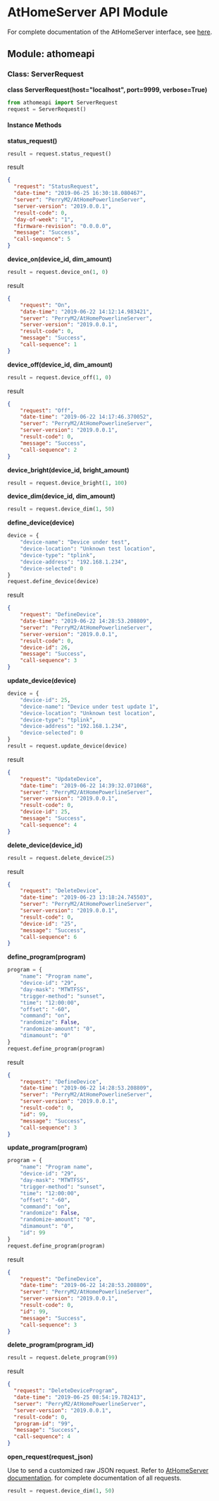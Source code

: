 # AtHomeServer API Module
For complete documentation of the AtHomeServer interface, see 
[here](https://github.com/dhocker/athomepowerlineserver/blob/master/README.md).

## Module: athomeapi 
### Class: ServerRequest

**class ServerRequest(host="localhost", port=9999, verbose=True)**
```python
from athomeapi import ServerRequest
request = ServerRequest()
```

#### Instance Methods

**status_request()**
```python
result = request.status_request()
```
result
```json
{
  "request": "StatusRequest",
  "date-time": "2019-06-25 16:30:18.080467",
  "server": "PerryM2/AtHomePowerlineServer",
  "server-version": "2019.0.0.1",
  "result-code": 0,
  "day-of-week": "1",
  "firmware-revision": "0.0.0.0",
  "message": "Success",
  "call-sequence": 5
}
```

**device_on(device_id, dim_amount)**
```python
result = request.device_on(1, 0)
```
result
```json
{
    "request": "On",
    "date-time": "2019-06-22 14:12:14.983421",
    "server": "PerryM2/AtHomePowerlineServer",
    "server-version": "2019.0.0.1",
    "result-code": 0,
    "message": "Success",
    "call-sequence": 1
}
```

**device_off(device_id, dim_amount)**
```python
result = request.device_off(1, 0)
```
result
```json
{
    "request": "Off",
    "date-time": "2019-06-22 14:17:46.370052",
    "server": "PerryM2/AtHomePowerlineServer",
    "server-version": "2019.0.0.1",
    "result-code": 0,
    "message": "Success",
    "call-sequence": 2
}
```

**device_bright(device_id, bright_amount)**
```python
result = request.device_bright(1, 100)
```

**device_dim(device_id, dim_amount)**
```python
result = request.device_dim(1, 50)
```

**define_device(device)**
```python
device = {
    "device-name": "Device under test",
    "device-location": "Unknown test location",
    "device-type": "tplink",
    "device-address": "192.168.1.234",
    "device-selected": 0
}
request.define_device(device)
```
result
```json
{
    "request": "DefineDevice",
    "date-time": "2019-06-22 14:28:53.208809",
    "server": "PerryM2/AtHomePowerlineServer",
    "server-version": "2019.0.0.1",
    "result-code": 0,
    "device-id": 26,
    "message": "Success",
    "call-sequence": 3
}
```

**update_device(device)**
```python
device = {
    "device-id": 25,
    "device-name": "Device under test update 1",
    "device-location": "Unknown test location",
    "device-type": "tplink",
    "device-address": "192.168.1.234",
    "device-selected": 0
}
result = request.update_device(device)
```
result
```json
{
    "request": "UpdateDevice",
    "date-time": "2019-06-22 14:39:32.071068",
    "server": "PerryM2/AtHomePowerlineServer",
    "server-version": "2019.0.0.1",
    "result-code": 0,
    "device-id": 25,
    "message": "Success",
    "call-sequence": 4
}
```

**delete_device(device_id)**
```python
result = request.delete_device(25)
```
result
```json
{
    "request": "DeleteDevice",
    "date-time": "2019-06-23 13:18:24.745503",
    "server": "PerryM2/AtHomePowerlineServer",
    "server-version": "2019.0.0.1",
    "result-code": 0,
    "device-id": "25",
    "message": "Success",
    "call-sequence": 6
}
```

**define_program(program)**
```python
program = {
    "name": "Program name",
    "device-id": "29",
    "day-mask": "MTWTFSS",
    "trigger-method": "sunset",
    "time": "12:00:00",
    "offset": "-60",
    "command": "on",
    "randomize": False,
    "randomize-amount": "0",
    "dimamount": "0"
}
request.define_program(program)
```
result
```json
{
    "request": "DefineDevice",
    "date-time": "2019-06-22 14:28:53.208809",
    "server": "PerryM2/AtHomePowerlineServer",
    "server-version": "2019.0.0.1",
    "result-code": 0,
    "id": 99,
    "message": "Success",
    "call-sequence": 3
}
```

**update_program(program)**
```python
program = {
    "name": "Program name",
    "device-id": "29",
    "day-mask": "MTWTFSS",
    "trigger-method": "sunset",
    "time": "12:00:00",
    "offset": "-60",
    "command": "on",
    "randomize": False,
    "randomize-amount": "0",
    "dimamount": "0",
    "id": 99
}
request.define_program(program)
```
result
```json
{
    "request": "DefineDevice",
    "date-time": "2019-06-22 14:28:53.208809",
    "server": "PerryM2/AtHomePowerlineServer",
    "server-version": "2019.0.0.1",
    "result-code": 0,
    "id": 99,
    "message": "Success",
    "call-sequence": 3
}
```

**delete_program(program_id)**
```python
result = request.delete_program(99)
```
result
```json
{
  "request": "DeleteDeviceProgram",
  "date-time": "2019-06-25 08:54:19.782413",
  "server": "PerryM2/AtHomePowerlineServer",
  "server-version": "2019.0.0.1",
  "result-code": 0,
  "program-id": "99",
  "message": "Success",
  "call-sequence": 4
}
```

**open_request(request_json)**

Use to send a customized raw JSON request. Refer to 
[AtHomeServer documentation](https://github.com/dhocker/athomepowerlineserver/blob/master/README.md).
for complete documentation of all requests.

```python
result = request.device_dim(1, 50)
```
